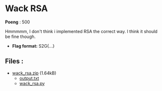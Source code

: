 # Wack RSA
**Poeng** : 500

Hmmmmm, I don't think i implemented RSA the correct way. I think it should be fine though.


- **Flag format:** S2G{...}

## Files : 

 - [wack_rsa.zip](./wack_rsa.zip) (1.64kB)
   - [output.txt](./wack_rsa/output.txt)
   - [wack_rsa.py](./wack_rsa/wack_rsa.py)
